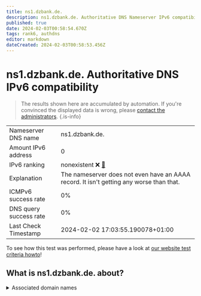 ```yaml
---
title: ns1.dzbank.de.
description: ns1.dzbank.de. Authoritative DNS Nameserver IPv6 compatibility
published: true
date: 2024-02-03T00:58:54.670Z
tags: rank6, authdns
editor: markdown
dateCreated: 2024-02-03T00:58:53.456Z
---
```


# ns1.dzbank.de. Authoritative DNS IPv6 compatibility

> The results shown here are accumulated by automation. If you're convinced the displayed data is wrong, please [contact the administrators](/howto/chat). 
{.is-info}




|   |   |
| - | - |
| Nameserver DNS name | ns1.dzbank.de.
| Amount IPv6 address | 0
| IPv6 ranking | nonexistent :x: [🔗](/howto/ranking) |
| Explanation | The nameserver does not even have an AAAA record. It isn't getting any worse than that. |
| ICMPv6 success rate | 0%|
| DNS query success rate | 0% |
| Last Check Timestamp | 2024-02-02 17:03:55.190078+01:00 |

To see how this test was performed, please have a look at [our website test criteria howto](/howto/testcriteria/authdns)!


## What is ns1.dzbank.de. about?






<details>
<summary>Associated domain names</summary>

www.dzbank.de

</details>
